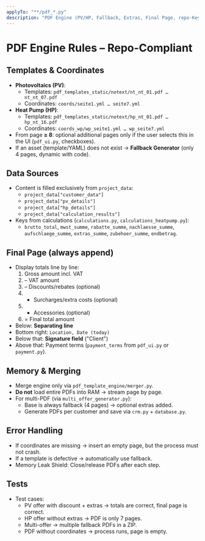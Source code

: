 ```yaml
---
applyTo: "**/pdf_*.py"
description: "PDF Engine (PV/HP, Fallback, Extras, Final Page, repo-Keys)"
---
```


# PDF Engine Rules – Repo-Compliant

## Templates & Coordinates
- **Photovoltaics (PV)**:
  - Templates: `pdf_templates_static/notext/nt_nt_01.pdf … nt_nt_07.pdf`
  - Coordinates: `coords/seite1.yml … seite7.yml`
- **Heat Pump (HP)**:
  - Templates: `pdf_templates_static/notext/hp_nt_01.pdf … hp_nt_16.pdf`
  - Coordinates: `coords_wp/wp_seite1.yml … wp_seite7.yml`
- From page **≥ 8**: optional additional pages only if the user selects this in the UI (`pdf_ui.py`, checkboxes).
- If an asset (template/YAML) does not exist → **Fallback Generator** (only 4 pages, dynamic with code).

## Data Sources
- Content is filled exclusively from `project_data`:
  - `project_data["customer_data"]`
  - `project_data["pv_details"]`
  - `project_data["hp_details"]`
  - `project_data["calculation_results"]`
- Keys from calculations (`calculations.py`, `calculations_heatpump.py`):
  - `brutto_total`, `mwst_summe`, `rabatte_summe`, `nachlaesse_summe`,
    `aufschlaege_summe`, `extras_summe`, `zubehoer_summe`, `endbetrag`.

## Final Page (always append)
- Display totals line by line:
  1. Gross amount incl. VAT
  2. – VAT amount
  3. – Discounts/rebates (optional)
  4. + Surcharges/extra costs (optional)
  5. + Accessories (optional)
  6. = Final total amount
- Below: **Separating line**
- Bottom right: `Location, Date (today)`
- Below that: **Signature field** ("Client")
- Above that: Payment terms (`payment_terms` from `pdf_ui.py` or `payment.py`).

## Memory & Merging
- Merge engine only via `pdf_template_engine/merger.py`.
- **Do not** load entire PDFs into RAM → stream page by page.
- For multi-PDF (via `multi_offer_generator.py`):
  - Base is always fallback (4 pages) → optional extras added.
  - Generate PDFs per customer and save via `crm.py` + `database.py`.

## Error Handling
- If coordinates are missing → insert an empty page, but the process must not crash.
- If a template is defective → automatically use fallback.
- Memory Leak Shield: Close/release PDFs after each step.

## Tests
- Test cases:
  - PV offer with discount + extras → totals are correct, final page is correct.
  - HP offer without extras → PDF is only 7 pages.
  - Multi-offer → multiple fallback PDFs in a ZIP.
  - PDF without coordinates → process runs, page is empty.